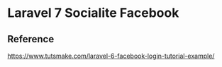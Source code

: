 # Laravel 7 Socialite Facebook

## Reference

https://www.tutsmake.com/laravel-6-facebook-login-tutorial-example/
